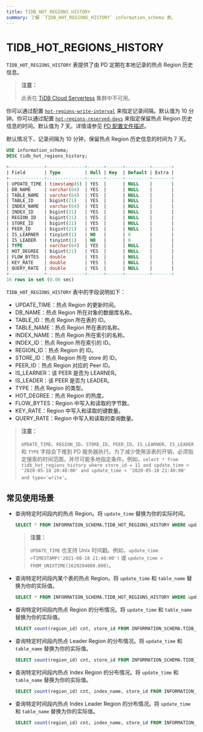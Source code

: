 ```yaml
---
title: TIDB_HOT_REGIONS_HISTORY
summary: 了解 `TIDB_HOT_REGIONS_HISTORY` information_schema 表。
---
```


# TIDB_HOT_REGIONS_HISTORY

`TIDB_HOT_REGIONS_HISTORY` 表提供了由 PD 定期在本地记录的热点 Region 历史信息。

> **注意：**
>
> 此表在 [TiDB Cloud Serverless](https://docs.pingcap.com/tidbcloud/select-cluster-tier#tidb-cloud-serverless) 集群中不可用。

<CustomContent platform="tidb">

你可以通过配置 [`hot-regions-write-interval`](/pd-configuration-file.md#hot-regions-write-interval-new-in-v540) 来指定记录间隔。默认值为 10 分钟。你可以通过配置 [`hot-regions-reserved-days`](/pd-configuration-file.md#hot-regions-reserved-days-new-in-v540) 来指定保留热点 Region 历史信息的时间。默认值为 7 天。详情请参见 [PD 配置文件描述](/pd-configuration-file.md#hot-regions-write-interval-new-in-v540)。

</CustomContent>

<CustomContent platform="tidb-cloud">

默认情况下，记录间隔为 10 分钟，保留热点 Region 历史信息的时间为 7 天。

</CustomContent>


```sql
USE information_schema;
DESC tidb_hot_regions_history;
```

```sql
+-------------+--------------+------+------+---------+-------+
| Field       | Type         | Null | Key  | Default | Extra |
+-------------+--------------+------+------+---------+-------+
| UPDATE_TIME | timestamp(6) | YES  |      | NULL    |       |
| DB_NAME     | varchar(64)  | YES  |      | NULL    |       |
| TABLE_NAME  | varchar(64)  | YES  |      | NULL    |       |
| TABLE_ID    | bigint(21)   | YES  |      | NULL    |       |
| INDEX_NAME  | varchar(64)  | YES  |      | NULL    |       |
| INDEX_ID    | bigint(21)   | YES  |      | NULL    |       |
| REGION_ID   | bigint(21)   | YES  |      | NULL    |       |
| STORE_ID    | bigint(21)   | YES  |      | NULL    |       |
| PEER_ID     | bigint(21)   | YES  |      | NULL    |       |
| IS_LEARNER  | tinyint(1)   | NO   |      | 0       |       |
| IS_LEADER   | tinyint(1)   | NO   |      | 0       |       |
| TYPE        | varchar(64)  | YES  |      | NULL    |       |
| HOT_DEGREE  | bigint(21)   | YES  |      | NULL    |       |
| FLOW_BYTES  | double       | YES  |      | NULL    |       |
| KEY_RATE    | double       | YES  |      | NULL    |       |
| QUERY_RATE  | double       | YES  |      | NULL    |       |
+-------------+--------------+------+------+---------+-------+
16 rows in set (0.00 sec)
```

`TIDB_HOT_REGIONS_HISTORY` 表中的字段说明如下：

* UPDATE_TIME：热点 Region 的更新时间。
* DB_NAME：热点 Region 所在对象的数据库名称。
* TABLE_ID：热点 Region 所在表的 ID。
* TABLE_NAME：热点 Region 所在表的名称。
* INDEX_NAME：热点 Region 所在索引的名称。
* INDEX_ID：热点 Region 所在索引的 ID。
* REGION_ID：热点 Region 的 ID。
* STORE_ID：热点 Region 所在 store 的 ID。
* PEER_ID：热点 Region 对应的 Peer ID。
* IS_LEARNER：该 PEER 是否为 LEARNER。
* IS_LEADER：该 PEER 是否为 LEADER。
* TYPE：热点 Region 的类型。
* HOT_DEGREE：热点 Region 的热度。
* FLOW_BYTES：Region 中写入和读取的字节数。
* KEY_RATE：Region 中写入和读取的键数量。
* QUERY_RATE：Region 中写入和读取的查询数量。

> **注意：**
>
> `UPDATE_TIME`、`REGION_ID`、`STORE_ID`、`PEER_ID`、`IS_LEARNER`、`IS_LEADER` 和 `TYPE` 字段会下推到 PD 服务器执行。为了减少使用该表的开销，必须指定搜索的时间范围，并尽可能多地指定条件。例如，`select * from tidb_hot_regions_history where store_id = 11 and update_time > '2020-05-18 20:40:00' and update_time < '2020-05-18 21:40:00' and type='write'`。

## 常见使用场景

* 查询特定时间段内的热点 Region。将 `update_time` 替换为你的实际时间。

    
    ```sql
    SELECT * FROM INFORMATION_SCHEMA.TIDB_HOT_REGIONS_HISTORY WHERE update_time >'2021-08-18 21:40:00' and update_time <'2021-09-19 00:00:00';
    ```

    > **注意：**
    >
    > `UPDATE_TIME` 也支持 Unix 时间戳。例如，`update_time >TIMESTAMP('2021-08-18 21:40:00')` 或 `update_time > FROM_UNIXTIME(1629294000.000)`。

* 查询特定时间段内某个表的热点 Region。将 `update_time` 和 `table_name` 替换为你的实际值。

    
    ```SQL
    SELECT * FROM INFORMATION_SCHEMA.TIDB_HOT_REGIONS_HISTORY WHERE update_time >'2021-08-18 21:40:00' and update_time <'2021-09-19 00:00:00' and TABLE_NAME = 'table_name';
    ```

* 查询特定时间段内热点 Region 的分布情况。将 `update_time` 和 `table_name` 替换为你的实际值。

    
    ```sql
    SELECT count(region_id) cnt, store_id FROM INFORMATION_SCHEMA.TIDB_HOT_REGIONS_HISTORY WHERE update_time >'2021-08-18 21:40:00' and update_time <'2021-09-19 00:00:00' and table_name = 'table_name' GROUP BY STORE_ID ORDER BY cnt DESC;
    ```

* 查询特定时间段内热点 Leader Region 的分布情况。将 `update_time` 和 `table_name` 替换为你的实际值。

    
    ```sql
    SELECT count(region_id) cnt, store_id FROM INFORMATION_SCHEMA.TIDB_HOT_REGIONS_HISTORY WHERE update_time >'2021-08-18 21:40:00' and update_time <'2021-09-19 00:00:00' and table_name = 'table_name' and is_leader=1 GROUP BY STORE_ID ORDER BY cnt DESC;
    ```

* 查询特定时间段内热点 Index Region 的分布情况。将 `update_time` 和 `table_name` 替换为你的实际值。

    
    ```sql
    SELECT count(region_id) cnt, index_name, store_id FROM INFORMATION_SCHEMA.TIDB_HOT_REGIONS_HISTORY WHERE update_time >'2021-08-18 21:40:00' and update_time <'2021-09-19 00:00:00' and table_name = 'table_name' group by index_name, store_id order by index_name,cnt desc;
    ```

* 查询特定时间段内热点 Index Leader Region 的分布情况。将 `update_time` 和 `table_name` 替换为你的实际值。

    
    ```sql
    SELECT count(region_id) cnt, index_name, store_id FROM INFORMATION_SCHEMA.TIDB_HOT_REGIONS_HISTORY WHERE update_time >'2021-08-18 21:40:00' and update_time <'2022-09-19 00:00:00' and table_name = 'table_name' and is_leader=1 group by index_name, store_id order by index_name,cnt desc;
    ```
